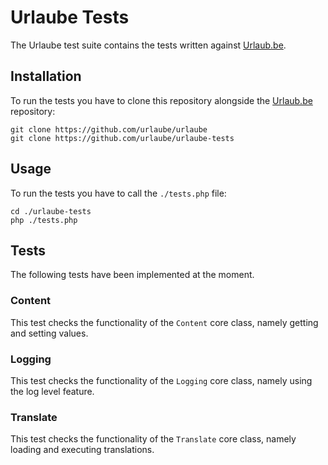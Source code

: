 # Urlaube Tests
The Urlaube test suite contains the tests written against [Urlaub.be](https://github.com/urlaube/urlaube).

## Installation
To run the tests you have to clone this repository alongside the [Urlaub.be](https://github.com/urlaube/urlaube) repository:
```
git clone https://github.com/urlaube/urlaube
git clone https://github.com/urlaube/urlaube-tests
```

## Usage
To run the tests you have to call the `./tests.php` file:
```
cd ./urlaube-tests
php ./tests.php
```

## Tests
The following tests have been implemented at the moment.

### Content
This test checks the functionality of the `Content` core class, namely getting and setting values.

### Logging
This test checks the functionality of the `Logging` core class, namely using the log level feature.

### Translate
This test checks the functionality of the `Translate` core class, namely loading and executing translations.

